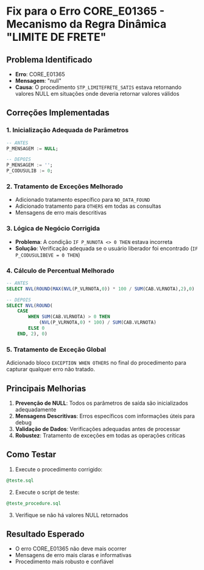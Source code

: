 # Fix para o Erro CORE_E01365 - Mecanismo da Regra Dinâmica "LIMITE DE FRETE"

## Problema Identificado
- **Erro**: CORE_E01365
- **Mensagem**: "null"
- **Causa**: O procedimento `STP_LIMITEFRETE_SATIS` estava retornando valores NULL em situações onde deveria retornar valores válidos

## Correções Implementadas

### 1. Inicialização Adequada de Parâmetros
```sql
-- ANTES
P_MENSAGEM := NULL;

-- DEPOIS  
P_MENSAGEM := '';
P_CODUSULIB := 0;
```

### 2. Tratamento de Exceções Melhorado
- Adicionado tratamento específico para `NO_DATA_FOUND`
- Adicionado tratamento para `OTHERS` em todas as consultas
- Mensagens de erro mais descritivas

### 3. Lógica de Negócio Corrigida
- **Problema**: A condição `IF P_NUNOTA <> 0 THEN` estava incorreta
- **Solução**: Verificação adequada se o usuário liberador foi encontrado (`IF P_CODUSULIBEVE = 0 THEN`)

### 4. Cálculo de Percentual Melhorado
```sql
-- ANTES
SELECT NVL(ROUND(MAX(NVL(P_VLRNOTA,0)) * 100 / SUM(CAB.VLRNOTA),2),0)

-- DEPOIS
SELECT NVL(ROUND(
    CASE 
        WHEN SUM(CAB.VLRNOTA) > 0 THEN 
            (NVL(P_VLRNOTA,0) * 100) / SUM(CAB.VLRNOTA)
        ELSE 0 
    END, 2), 0)
```

### 5. Tratamento de Exceção Global
Adicionado bloco `EXCEPTION WHEN OTHERS` no final do procedimento para capturar qualquer erro não tratado.

## Principais Melhorias

1. **Prevenção de NULL**: Todos os parâmetros de saída são inicializados adequadamente
2. **Mensagens Descritivas**: Erros específicos com informações úteis para debug
3. **Validação de Dados**: Verificações adequadas antes de processar
4. **Robustez**: Tratamento de exceções em todas as operações críticas

## Como Testar

1. Execute o procedimento corrigido:
```sql
@teste.sql
```

2. Execute o script de teste:
```sql
@teste_procedure.sql
```

3. Verifique se não há valores NULL retornados

## Resultado Esperado
- O erro CORE_E01365 não deve mais ocorrer
- Mensagens de erro mais claras e informativas
- Procedimento mais robusto e confiável 